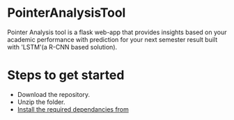 # PointerAnalysisTool
Pointer Analysis tool is a flask web-app that provides insights based on your academic performance with prediction for your next semester result built with 'LSTM'(a R-CNN based solution).

# Steps to get started

- Download the repository.
- Unzip the folder.
- [Install the required dependancies from](https://github.com/glenveigas437/PointerAnalysisTool/blob/main/requirements.txt)
